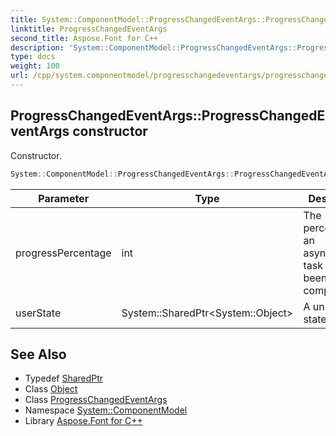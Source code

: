 ```yaml
---
title: System::ComponentModel::ProgressChangedEventArgs::ProgressChangedEventArgs constructor
linktitle: ProgressChangedEventArgs
second_title: Aspose.Font for C++
description: 'System::ComponentModel::ProgressChangedEventArgs::ProgressChangedEventArgs constructor. Constructor in C++.'
type: docs
weight: 100
url: /cpp/system.componentmodel/progresschangedeventargs/progresschangedeventargs/
---
```

## ProgressChangedEventArgs::ProgressChangedEventArgs constructor


Constructor.

```cpp
System::ComponentModel::ProgressChangedEventArgs::ProgressChangedEventArgs(int progressPercentage, System::SharedPtr<System::Object> userState)
```


| Parameter | Type | Description |
| --- | --- | --- |
| progressPercentage | int | The percentage of an asynchronous task that has been completed. |
| userState | System::SharedPtr\<System::Object\> | A unique user state. |

## See Also

* Typedef [SharedPtr](../../../system/sharedptr/)
* Class [Object](../../../system/object/)
* Class [ProgressChangedEventArgs](../)
* Namespace [System::ComponentModel](../../)
* Library [Aspose.Font for C++](../../../)
